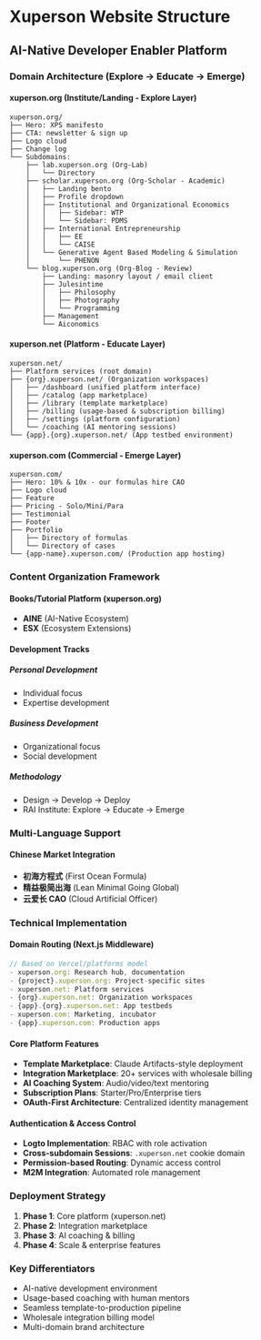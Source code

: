 # Xuperson Website Structure
## AI-Native Developer Enabler Platform

### Domain Architecture (Explore → Educate → Emerge)

#### xuperson.org (Institute/Landing - Explore Layer)
```
xuperson.org/
├── Hero: XPS manifesto
├── CTA: newsletter & sign up
├── Logo cloud
├── Change log
└── Subdomains:
    ├── lab.xuperson.org (Org-Lab)
    │   └── Directory
    ├── scholar.xuperson.org (Org-Scholar - Academic)
    │   ├── Landing bento
    │   ├── Profile dropdown
    │   ├── Institutional and Organizational Economics
    │   │   ├── Sidebar: WTP
    │   │   └── Sidebar: PDMS
    │   ├── International Entrepreneurship
    │   │   ├── EE
    │   │   └── CAISE
    │   └── Generative Agent Based Modeling & Simulation
    │       └── PHENON
    └── blog.xuperson.org (Org-Blog - Review)
        ├── Landing: masonry layout / email client
        ├── Julesintime
        │   ├── Philosophy
        │   ├── Photography
        │   └── Programming
        ├── Management
        └── Aiconomics
```

#### xuperson.net (Platform - Educate Layer)
```
xuperson.net/
├── Platform services (root domain)
├── {org}.xuperson.net/ (Organization workspaces)
│   ├── /dashboard (unified platform interface)
│   ├── /catalog (app marketplace)
│   ├── /library (template marketplace)
│   ├── /billing (usage-based & subscription billing)
│   ├── /settings (platform configuration)
│   └── /coaching (AI mentoring sessions)
└── {app}.{org}.xuperson.net/ (App testbed environment)
```

#### xuperson.com (Commercial - Emerge Layer)
```
xuperson.com/
├── Hero: 10% & 10x - our formulas hire CAO
├── Logo cloud
├── Feature
├── Pricing - Solo/Mini/Para
├── Testimonial
├── Footer
├── Portfolio
│   ├── Directory of formulas
│   └── Directory of cases
└── {app-name}.xuperson.com/ (Production app hosting)
```

### Content Organization Framework

#### Books/Tutorial Platform (xuperson.org)
- **AINE** (AI-Native Ecosystem)
- **ESX** (Ecosystem Extensions)

#### Development Tracks
##### Personal Development
- Individual focus
- Expertise development

##### Business Development  
- Organizational focus
- Social development

##### Methodology
- Design → Develop → Deploy
- RAI Institute: Explore → Educate → Emerge

### Multi-Language Support
#### Chinese Market Integration
- **初海方程式** (First Ocean Formula)
- **精益极简出海** (Lean Minimal Going Global)
- **云爱长 CAO** (Cloud Artificial Officer)

### Technical Implementation

#### Domain Routing (Next.js Middleware)
```typescript
// Based on Vercel/platforms model
- xuperson.org: Research hub, documentation
- {project}.xuperson.org: Project-specific sites
- xuperson.net: Platform services 
- {org}.xuperson.net: Organization workspaces
- {app}.{org}.xuperson.net: App testbeds
- xuperson.com: Marketing, incubator
- {app}.xuperson.com: Production apps
```

#### Core Platform Features
- **Template Marketplace**: Claude Artifacts-style deployment
- **Integration Marketplace**: 20+ services with wholesale billing
- **AI Coaching System**: Audio/video/text mentoring
- **Subscription Plans**: Starter/Pro/Enterprise tiers
- **OAuth-First Architecture**: Centralized identity management

#### Authentication & Access Control
- **Logto Implementation**: RBAC with role activation
- **Cross-subdomain Sessions**: `.xuperson.net` cookie domain
- **Permission-based Routing**: Dynamic access control
- **M2M Integration**: Automated role management

### Deployment Strategy
1. **Phase 1**: Core platform (xuperson.net)
2. **Phase 2**: Integration marketplace  
3. **Phase 3**: AI coaching & billing
4. **Phase 4**: Scale & enterprise features

### Key Differentiators
- AI-native development environment
- Usage-based coaching with human mentors
- Seamless template-to-production pipeline
- Wholesale integration billing model
- Multi-domain brand architecture
